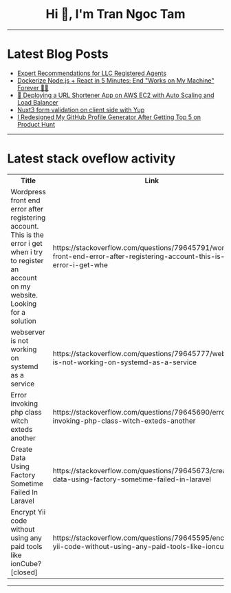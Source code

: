 <h1 align="center">Hi 👋, I'm Tran Ngoc Tam</h1>

---

# Latest Blog Posts 
<!-- BLOG-POST-LIST:START -->
- [Expert Recommendations for LLC Registered Agents](https://dev.to/backgas99/expert-recommendations-for-llc-registered-agents-41ae)
- [Dockerize Node.js + React in 5 Minutes: End &quot;Works on My Machine&quot; Forever 🐳🚀](https://dev.to/alex_aslam/dockerize-nodejs-react-in-5-minutes-end-works-on-my-machine-forever-2dgi)
- [🚀 Deploying a URL Shortener App on AWS EC2 with Auto Scaling and Load Balancer](https://dev.to/akashabish/deploying-a-url-shortener-app-on-aws-ec2-with-auto-scaling-and-load-balancer-1955)
- [Nuxt3 form validation on client side with Yup](https://dev.to/skyhayato/nuxt3-form-validation-on-client-side-with-yup-3hl6)
- [I Redesigned My GitHub Profile Generator After Getting Top 5 on Product Hunt](https://dev.to/sushilmagare10/i-redesigned-my-github-profile-generator-after-getting-top-5-on-product-hunt-g9c)
<!-- BLOG-POST-LIST:END -->

---

# Latest stack oveflow activity
<table>
  <tr><th>Title</th><th>Link</th></tr>
  <!-- STACKOVERFLOW:START --><tr><td>Wordpress front end error after registering account. This is the error i get when i try to register an account on my website. Looking for a solution</td><td>https://stackoverflow.com/questions/79645791/wordpress-front-end-error-after-registering-account-this-is-the-error-i-get-whe</td></tr><tr><td>webserver is not working on systemd as a service</td><td>https://stackoverflow.com/questions/79645777/webserver-is-not-working-on-systemd-as-a-service</td></tr><tr><td>Error invoking php class witch exteds another</td><td>https://stackoverflow.com/questions/79645690/error-invoking-php-class-witch-exteds-another</td></tr><tr><td>Create Data Using Factory Sometime Failed In Laravel</td><td>https://stackoverflow.com/questions/79645673/create-data-using-factory-sometime-failed-in-laravel</td></tr><tr><td>Encrypt Yii code without using any paid tools like ionCube? [closed]</td><td>https://stackoverflow.com/questions/79645595/encrypt-yii-code-without-using-any-paid-tools-like-ioncube</td></tr><!-- STACKOVERFLOW:END -->
</table>

---


